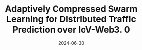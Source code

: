 ---
title: "Adaptively Compressed Swarm Learning for Distributed Traffic Prediction over IoV-Web3. 0"
collection: publications
category: 2024
date: 2024-06-30
permalink: /publication/Adaptively Compressed Swarm Learning for Distributed Traffic Prediction over IoV-Web3.0
excerpt: 'Xin Song, <strong><u>Lixing Chen</u></strong>, Junhua Tang, Jianhua Li, Yang Bai, Wu Yang'
venue: 'International Joint Conference on Neural Networks '
paperurl: 'https://ieeexplore.ieee.org/abstract/document/10650359/'
---